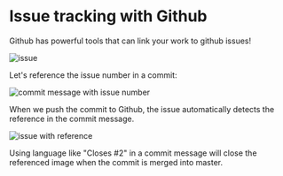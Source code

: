 # Issue tracking with Github

Github has powerful tools that can link your work to github issues!

![issue](http://i.imgur.com/6EcoQUT.png?1)

Let's reference the issue number in a commit:

![commit message with issue number](http://i.imgur.com/W2XytQ0.png)

When we push the commit to Github, the issue automatically detects the reference
in the commit message.

![issue with reference](http://i.imgur.com/XkZvehR.png)

Using language like "Closes #2" in a commit message will close the referenced
image when the commit is merged into master.




